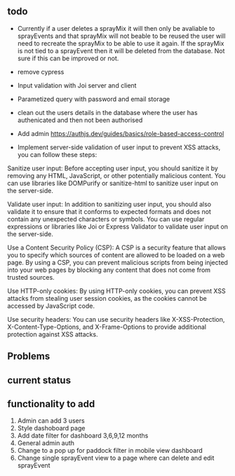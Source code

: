 ## todo

- Currently if a user deletes a sprayMix it will then only be avaliable to sprayEvents and that sprayMix will not beable to be reused the user will need to recreate the sprayMix to be able to use it again. If the sprayMix is not tied to a sprayEvent then it will be deleted from the database. Not sure if this can be improved or not.

- remove cypress

- Input validation with Joi server and client
- Parametized query with password and email storage

- clean out the users details in the database where the user has authenicated and then not been authorised

- Add admin https://authjs.dev/guides/basics/role-based-access-control

- Implement server-side validation of user input to prevent XSS attacks, you can follow these steps:

Sanitize user input: Before accepting user input, you should sanitize it by removing any HTML, JavaScript, or other potentially malicious content. You can use libraries like DOMPurify or sanitize-html to sanitize user input on the server-side.

Validate user input: In addition to sanitizing user input, you should also validate it to ensure that it conforms to expected formats and does not contain any unexpected characters or symbols. You can use regular expressions or libraries like Joi or Express Validator to validate user input on the server-side.

Use a Content Security Policy (CSP): A CSP is a security feature that allows you to specify which sources of content are allowed to be loaded on a web page. By using a CSP, you can prevent malicious scripts from being injected into your web pages by blocking any content that does not come from trusted sources.

Use HTTP-only cookies: By using HTTP-only cookies, you can prevent XSS attacks from stealing user session cookies, as the cookies cannot be accessed by JavaScript code.

Use security headers: You can use security headers like X-XSS-Protection, X-Content-Type-Options, and X-Frame-Options to provide additional protection against XSS attacks.

## Problems

## current status

## functionality to add

1. Admin can add 3 users
2. Style dashoboard page
3. Add date filter for dashboard 3,6,9,12 months
4. General admin auth
5. Change to a pop up for paddock filter in mobile view dashboard
6. Change single sprayEvent view to a page where can delete and edit sprayEvent
